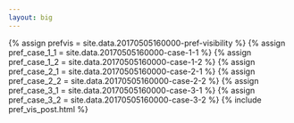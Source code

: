 ```yaml
---
layout: big
---
```

{% assign prefvis = site.data.20170505160000-pref-visibility %}
{% assign pref_case_1_1 = site.data.20170505160000-case-1-1 %}
{% assign pref_case_1_2 = site.data.20170505160000-case-1-2 %}
{% assign pref_case_2_1 = site.data.20170505160000-case-2-1 %}
{% assign pref_case_2_2 = site.data.20170505160000-case-2-2 %}
{% assign pref_case_3_1 = site.data.20170505160000-case-3-1 %}
{% assign pref_case_3_2 = site.data.20170505160000-case-3-2 %}
{% include pref_vis_post.html %}
